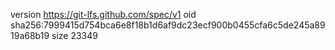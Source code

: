 version https://git-lfs.github.com/spec/v1
oid sha256:7999415d754bca6e8f18b1d6af9dc23ecf900b0455cfa6c5de245a8919a68b19
size 23349
